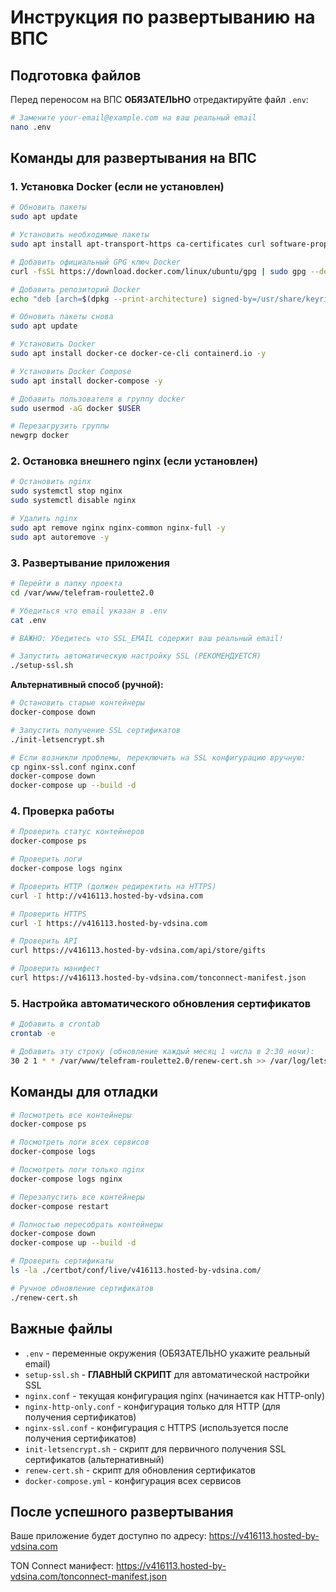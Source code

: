 # Инструкция по развертыванию на ВПС

## Подготовка файлов

Перед переносом на ВПС **ОБЯЗАТЕЛЬНО** отредактируйте файл `.env`:

```bash
# Замените your-email@example.com на ваш реальный email
nano .env
```

## Команды для развертывания на ВПС

### 1. Установка Docker (если не установлен)

```bash
# Обновить пакеты
sudo apt update

# Установить необходимые пакеты
sudo apt install apt-transport-https ca-certificates curl software-properties-common -y

# Добавить официальный GPG ключ Docker
curl -fsSL https://download.docker.com/linux/ubuntu/gpg | sudo gpg --dearmor -o /usr/share/keyrings/docker-archive-keyring.gpg

# Добавить репозиторий Docker
echo "deb [arch=$(dpkg --print-architecture) signed-by=/usr/share/keyrings/docker-archive-keyring.gpg] https://download.docker.com/linux/ubuntu $(lsb_release -cs) stable" | sudo tee /etc/apt/sources.list.d/docker.list > /dev/null

# Обновить пакеты снова
sudo apt update

# Установить Docker
sudo apt install docker-ce docker-ce-cli containerd.io -y

# Установить Docker Compose
sudo apt install docker-compose -y

# Добавить пользователя в группу docker
sudo usermod -aG docker $USER

# Перезагрузить группы
newgrp docker
```

### 2. Остановка внешнего nginx (если установлен)

```bash
# Остановить nginx
sudo systemctl stop nginx
sudo systemctl disable nginx

# Удалить nginx
sudo apt remove nginx nginx-common nginx-full -y
sudo apt autoremove -y
```

### 3. Развертывание приложения

```bash
# Перейти в папку проекта
cd /var/www/telefram-roulette2.0

# Убедиться что email указан в .env
cat .env

# ВАЖНО: Убедитесь что SSL_EMAIL содержит ваш реальный email!

# Запустить автоматическую настройку SSL (РЕКОМЕНДУЕТСЯ)
./setup-ssl.sh
```

**Альтернативный способ (ручной):**

```bash
# Остановить старые контейнеры
docker-compose down

# Запустить получение SSL сертификатов
./init-letsencrypt.sh

# Если возникли проблемы, переключить на SSL конфигурацию вручную:
cp nginx-ssl.conf nginx.conf
docker-compose down
docker-compose up --build -d
```

### 4. Проверка работы

```bash
# Проверить статус контейнеров
docker-compose ps

# Проверить логи
docker-compose logs nginx

# Проверить HTTP (должен редиректить на HTTPS)
curl -I http://v416113.hosted-by-vdsina.com

# Проверить HTTPS
curl -I https://v416113.hosted-by-vdsina.com

# Проверить API
curl https://v416113.hosted-by-vdsina.com/api/store/gifts

# Проверить манифест
curl https://v416113.hosted-by-vdsina.com/tonconnect-manifest.json
```

### 5. Настройка автоматического обновления сертификатов

```bash
# Добавить в crontab
crontab -e

# Добавить эту строку (обновление каждый месяц 1 числа в 2:30 ночи):
30 2 1 * * /var/www/telefram-roulette2.0/renew-cert.sh >> /var/log/letsencrypt-renew.log 2>&1
```

## Команды для отладки

```bash
# Посмотреть все контейнеры
docker-compose ps

# Посмотреть логи всех сервисов
docker-compose logs

# Посмотреть логи только nginx
docker-compose logs nginx

# Перезапустить все контейнеры
docker-compose restart

# Полностью пересобрать контейнеры
docker-compose down
docker-compose up --build -d

# Проверить сертификаты
ls -la ./certbot/conf/live/v416113.hosted-by-vdsina.com/

# Ручное обновление сертификатов
./renew-cert.sh
```

## Важные файлы

- `.env` - переменные окружения (ОБЯЗАТЕЛЬНО укажите реальный email)
- `setup-ssl.sh` - **ГЛАВНЫЙ СКРИПТ** для автоматической настройки SSL
- `nginx.conf` - текущая конфигурация nginx (начинается как HTTP-only)
- `nginx-http-only.conf` - конфигурация только для HTTP (для получения сертификатов)
- `nginx-ssl.conf` - конфигурация с HTTPS (используется после получения сертификатов)
- `init-letsencrypt.sh` - скрипт для первичного получения SSL сертификатов (альтернативный)
- `renew-cert.sh` - скрипт для обновления сертификатов
- `docker-compose.yml` - конфигурация всех сервисов

## После успешного развертывания

Ваше приложение будет доступно по адресу: https://v416113.hosted-by-vdsina.com

TON Connect манифест: https://v416113.hosted-by-vdsina.com/tonconnect-manifest.json